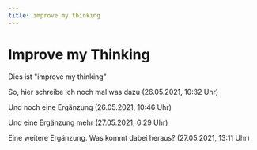 ```yaml
---
title: improve my thinking
---
```


# Improve my Thinking

Dies ist "improve my thinking"

So, hier schreibe ich noch mal was dazu (26.05.2021, 10:32 Uhr)

Und noch eine Ergänzung (26.05.2021, 10:46 Uhr)

Und eine Ergänzung mehr (27.05.2021, 6:29 Uhr)

Eine weitere Ergänzung. Was kommt dabei heraus? (27.05.2021, 13:11 Uhr)